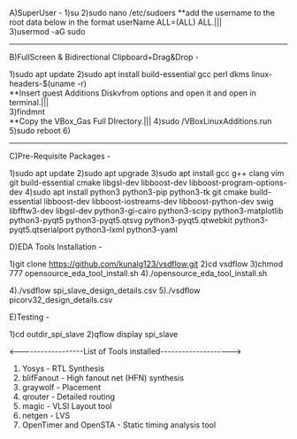 A)SuperUser -
1)su
2)sudo nano /etc/sudoers
**add the username to the root data below in the format userName ALL=(ALL) ALL.|||  
3)usermod -aG sudo <userName>

--------------------------------------------------------------------
B)FullScreen & Bidirectional Clipboard+Drag&Drop -

1)sudo apt update 
2)sudo apt install build-essential gcc perl dkms linux-headers-$(uname -r)  
**Insert guest Additions Diskvfrom options and open it and open in terminal.|||  
3)findmnt  
**Copy the VBox_Gas Full DIrectory.||| 
4)sudo <Directory>/VBoxLinuxAdditions.run
5)sudo reboot
6)

--------------------------------------------------------------------
C)Pre-Requisite Packages -

1)sudo apt update
2)sudo apt upgrade
3)sudo apt install gcc g++ clang vim git build-essential cmake libgsl-dev libboost-dev libboost-program-options-dev
4)sudo apt install python3 python3-pip python3-tk git cmake build-essential libboost-dev libboost-iostreams-dev libboost-python-dev swig libfftw3-dev libgsl-dev python3-gi-cairo python3-scipy python3-matplotlib python3-pyqt5 python3-pyqt5.qtsvg python3-pyqt5.qtwebkit python3-pyqt5.qtserialport python3-lxml python3-yaml

D)EDA Tools Installation -

1)git clone https://github.com/kunalg123/vsdflow.git
2)cd vsdflow
3)chmod 777 opensource_eda_tool_install.sh
4)./opensource_eda_tool_install.sh

4)./vsdflow spi_slave_design_details.csv 
5)./vsdflow picorv32_design_details.csv

E)Testing - 

1)cd outdir_spi_slave
2)qflow display spi_slave

<------------------List of Tools installed-------------------->

1) Yosys - RTL Synthesis
2) blifFanout - High fanout net (HFN) synthesis
3) graywolf - Placement
4) qrouter - Detailed routing
5) magic - VLSI Layout tool
6) netgen - LVS
7) OpenTimer and OpenSTA - Static timing analysis tool


